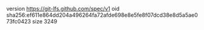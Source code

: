 version https://git-lfs.github.com/spec/v1
oid sha256:ef611e864dd204a496264fa72afde698e8e5fe8f07dcd38e8d5a5ae073fc0423
size 3249
